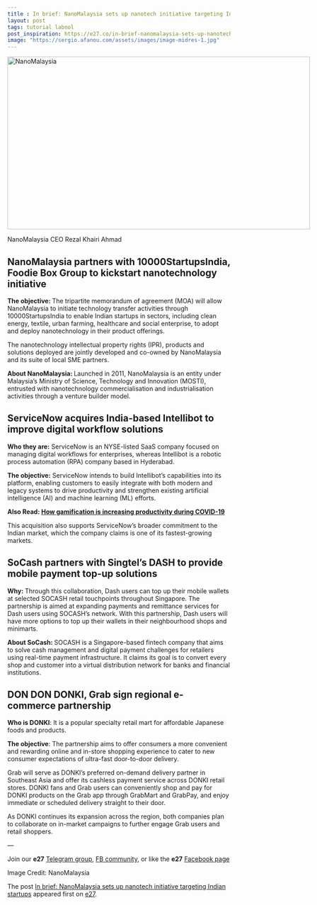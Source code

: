 ```yaml
---
title : In brief: NanoMalaysia sets up nanotech initiative targeting Indian startups
layout: post
tags: tutorial labnol
post_inspiration: https://e27.co/in-brief-nanomalaysia-sets-up-nanotech-initiative-targeting-indian-startups-20210325/
image: "https://sergio.afanou.com/assets/images/image-midres-1.jpg"
---
```


<div id="attachment_411082" style="width: 694px" class="wp-caption aligncenter"><img aria-describedby="caption-attachment-411082" loading="lazy" class="wp-image-411082 size-full" src="https://e27.co/wp-content/uploads/2021/03/Dr.Rezal_.MOA_..2.jpg" alt="NanoMalaysia" width="684" height="390" /><p id="caption-attachment-411082" class="wp-caption-text">NanoMalaysia CEO Rezal Khairi Ahmad</p></div>
<h2>NanoMalaysia partners with 10000StartupsIndia, Foodie Box Group to kickstart nanotechnology initiative</h2>
<p><strong>The objective: </strong>T<span style="font-weight: 400;">he</span><strong><span style="font-weight: 400;"> tripartite memorandum of agreement (MOA) will allow NanoMalaysia to initiate technology transfer activities through 10000StartupsIndia to enable Indian startups in sectors, including clean energy, textile, urban farming, healthcare and social enterprise, to adopt and deploy nanotechnology in their product offerings.</span></strong></p>
<p><span style="font-weight: 400;">The nanotechnology intellectual property rights (IPR), products and solutions deployed are jointly developed and co-owned by NanoMalaysia and its suite of local SME partners.</span></p>
<p><strong>About NanoMalaysia: </strong>Launched in 2011, NanoMalaysia is an entity under Malaysia&#8217;s Ministry of Science, Technology and Innovation (MOSTI), entrusted with nanotechnology commercialisation and industrialisation activities through a venture builder model.</p>
<h2>ServiceNow acquires India-based Intellibot to improve digital workflow solutions</h2>
<p><strong>Who they are:</strong> ServiceNow is an NYSE-listed SaaS company focused on managing digital workflows for enterprises, whereas Intellibot is a robotic process automation (RPA) company based in Hyderabad.</p>
<p><strong>The objective:</strong> ServiceNow intends to build Intellibot&#8217;s capabilities into its platform, enabling customers to easily integrate with both modern and legacy systems to drive productivity and strengthen existing artificial intelligence (AI) and machine learning (ML) efforts.</p>
<p><strong>Also Read: <a rel="follow" href="https://e27.co/how-gamification-is-increasing-productivity-during-covid-19-20200430/">How gamification is increasing productivity during COVID-19</a></strong></p>
<p>This acquisition also supports ServiceNow’s broader commitment to the Indian market, which the company claims is one of its fastest-growing markets.</p>
<h2>SoCash partners with Singtel&#8217;s DASH to provide mobile payment top-up solutions</h2>
<p><strong>Why: </strong>Through this collaboration, Dash users can top up their mobile wallets at selected SOCASH retail touchpoints throughout Singapore. The partnership is aimed at expanding payments and remittance services for Dash users using SOCASH’s network. With this partnership, Dash users will have more options to top up their wallets in their neighbourhood shops and minimarts.</p>
<p><strong>About SoCash: </strong>SOCASH is a Singapore-based fintech company that aims to solve cash management and digital payment challenges for retailers using real-time payment infrastructure. It claims its goal is to convert every shop and customer into a virtual distribution network for banks and financial institutions.</p>
<h2>DON DON DONKI, Grab sign regional e-commerce partnership</h2>
<p><strong>Who is DONKI</strong>: It is a popular specialty retail mart for affordable Japanese foods and products.</p>
<p><strong>The objective</strong>: The partnership aims to offer consumers a more convenient and rewarding online and in-store shopping experience to cater to new consumer expectations of ultra-fast door-to-door delivery.</p>
<p>Grab will serve as DONKI’s preferred on-demand delivery partner in Southeast Asia and offer its cashless payment service across DONKI retail stores. DONKI fans and Grab users can conveniently shop and pay for DONKI products on the Grab app through GrabMart and GrabPay, and enjoy immediate or scheduled delivery straight to their door.</p>
<p>As DONKI continues its expansion across the region, both companies plan to collaborate on in-market campaigns to further engage Grab users and retail shoppers.</p>
<p>—</p>
<p>Join our <strong>e27</strong> <a rel="follow" href="https://t.me/joinchat/HmTbfBcGCZeykhM8NOlQ-g" rel="follow"><span class="s2">Telegram group</span></a>, <a rel="follow" href="https://www.facebook.com/groups/e27co/permalink/886904662065955/" rel="follow">FB community</a>, or like the <strong>e27</strong> <a rel="follow" href="https://www.facebook.com/e27/?ref=your_pages" rel="follow"><span class="s2">Facebook page</span></a></p>
<p>Image Credit: NanoMalaysia</p>
<p>The post <a rel="nofollow" href="https://e27.co/in-brief-nanomalaysia-sets-up-nanotech-initiative-targeting-indian-startups-20210325/">In brief: NanoMalaysia sets up nanotech initiative targeting Indian startups</a> appeared first on <a rel="nofollow" href="https://e27.co">e27</a>.</p>
